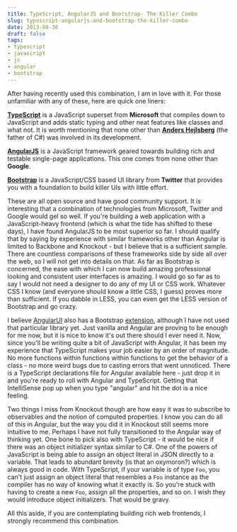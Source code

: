 ```yaml
---
title: TypeScript, AngularJS and Bootstrap- The Killer Combo
slug: typescript-angularjs-and-bootstrap-the-killer-combo
date: 2013-08-30
draft: false
tags:
- typescript
- javascript
- js
- angular
- bootstrap
---
```

After having recently used this combination, I am in love with it. For those unfamiliar with any of these, here are quick one liners:

**[TypeScript](http://typescript.codeplex.com/)** is a JavaScript superset from **Microsoft** that compiles down to JavaScript and adds static typing and other neat features like classes and what not. It is worth mentioning that none other than **[Anders Hejlsberg](http://en.wikipedia.org/wiki/Anders_Hejlsberg)** (the father of C#) was involved in its development.

**[AngularJS](http://angularjs.org/)** is a JavaScript framework geared towards building rich and testable single-page applications. This one comes from none other than **Google**.

**[Bootstrap](http://getbootstrap.com/getting-started/)** is a JavaScript/CSS based UI library from **Twitter** that provides you with a foundation to build killer UIs with little effort.

These are all open source and have good community support. It is interesting that a combination of technologies from Microsoft, Twitter and Google would gel so well. If you're building a web application with a JavaScript-heavy frontend (which is what the tide has shifted to these days), I have found AngularJS to be most superior so far. I should qualify that by saying by experience with similar frameworks other than Angular is limited to Backbone and Knockout - but I believe that is a sufficient sample. There are countless comparisons of these frameworks side by side all over the web, so I will not get into details on that. As far as Bootstrap is concerned, the ease with which I can now build amazing professional looking and consistent user interfaces is amazing. I would go so far as to say I would not need a designer to do any of my UI or CSS work. Whatever CSS I know (and everyone should know a little CSS, I guess) proves more than sufficient. If you dabble in LESS, you can even get the LESS version of Bootstrap and go crazy.

I believe [AngularUI](http://angular-ui.github.io/) also has a Bootstrap [extension](http://angular-ui.github.io/bootstrap/), although I have not used that particular library yet. Just vanilla and Angular are proving to be enough for me now, but it is nice to know it's out there should I ever need it. Now, since you'll be writing quite a bit of JavaScript with Angular, it has been my experience that TypeScript makes your job easier by an order of magnitude. No more functions within functions within functions to get the behavior of a class - no more weird bugs due to casting errors that went unnoticed. There is a TypeScript declarations file for Angular available here - just drop it in and you're ready to roll with Angular and TypeScript. Getting that IntelliSense pop up when you type "angular" and hit the dot is a nice feeling.

Two things I miss from Knockout though are how easy it was to subscribe to observables and the notion of computed properties. I know you can do all of this in Angular, but the way you did it in Knockout still seems more intuitive to me. Perhaps I have not fully transitioned to the Angular way of thinking yet. One bone to pick also with TypeScript - it would be nice if there was an object initializer syntax similar to C#. One of the powers of JavaScript is being able to assign an object literal in JSON directly to a variable. That leads to abundant brevity (is that an oxymoron?) which is always good in code. With TypeScript, if your variable is of type `Foo`, you can't just assign an object literal that resembles a `Foo` instance as the compiler has no way of knowing what it exactly is. So you're stuck with having to create a new `Foo`, assign all the properties, and so on. I wish they would introduce object initializers. That would be gravy.

All this aside, if you are contemplating building rich web frontends, I strongly recommend this combination.